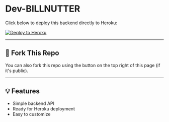 # Dev-BILLNUTTER

Click below to deploy this backend directly to Heroku:

[![Deploy to Heroku](https://www.herokucdn.com/deploy/button.svg)](https://heroku.com/deploy?template=https://github.com/BILLNUTTER/client-data-server)

---

## 🔁 Fork This Repo

You can also fork this repo using the button on the top right of this page (if it's public).

---

## 💡 Features

- Simple backend API
- Ready for Heroku deployment
- Easy to customize
